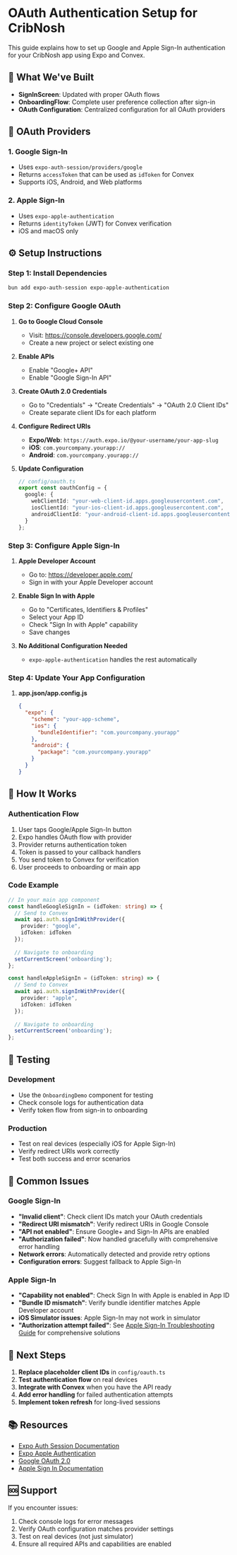 # OAuth Authentication Setup for CribNosh

This guide explains how to set up Google and Apple Sign-In authentication for your CribNosh app using Expo and Convex.

## 🚀 What We've Built

- **SignInScreen**: Updated with proper OAuth flows
- **OnboardingFlow**: Complete user preference collection after sign-in
- **OAuth Configuration**: Centralized configuration for all OAuth providers

## 📱 OAuth Providers

### 1. Google Sign-In
- Uses `expo-auth-session/providers/google`
- Returns `accessToken` that can be used as `idToken` for Convex
- Supports iOS, Android, and Web platforms

### 2. Apple Sign-In
- Uses `expo-apple-authentication`
- Returns `identityToken` (JWT) for Convex verification
- iOS and macOS only

## ⚙️ Setup Instructions

### Step 1: Install Dependencies
```bash
bun add expo-auth-session expo-apple-authentication
```

### Step 2: Configure Google OAuth

1. **Go to Google Cloud Console**
   - Visit: https://console.developers.google.com/
   - Create a new project or select existing one

2. **Enable APIs**
   - Enable "Google+ API"
   - Enable "Google Sign-In API"

3. **Create OAuth 2.0 Credentials**
   - Go to "Credentials" → "Create Credentials" → "OAuth 2.0 Client IDs"
   - Create separate client IDs for each platform

4. **Configure Redirect URIs**
   - **Expo/Web**: `https://auth.expo.io/@your-username/your-app-slug`
   - **iOS**: `com.yourcompany.yourapp://`
   - **Android**: `com.yourcompany.yourapp://`

5. **Update Configuration**
   ```typescript
   // config/oauth.ts
   export const oauthConfig = {
     google: {
       webClientId: "your-web-client-id.apps.googleusercontent.com",
       iosClientId: "your-ios-client-id.apps.googleusercontent.com",
       androidClientId: "your-android-client-id.apps.googleusercontent.com",
     }
   };
   ```

### Step 3: Configure Apple Sign-In

1. **Apple Developer Account**
   - Go to: https://developer.apple.com/
   - Sign in with your Apple Developer account

2. **Enable Sign In with Apple**
   - Go to "Certificates, Identifiers & Profiles"
   - Select your App ID
   - Check "Sign In with Apple" capability
   - Save changes

3. **No Additional Configuration Needed**
   - `expo-apple-authentication` handles the rest automatically

### Step 4: Update Your App Configuration

1. **app.json/app.config.js**
   ```json
   {
     "expo": {
       "scheme": "your-app-scheme",
       "ios": {
         "bundleIdentifier": "com.yourcompany.yourapp"
       },
       "android": {
         "package": "com.yourcompany.yourapp"
       }
     }
   }
   ```

## 🔐 How It Works

### Authentication Flow
1. User taps Google/Apple Sign-In button
2. Expo handles OAuth flow with provider
3. Provider returns authentication token
4. Token is passed to your callback handlers
5. You send token to Convex for verification
6. User proceeds to onboarding or main app

### Code Example
```typescript
// In your main app component
const handleGoogleSignIn = (idToken: string) => {
  // Send to Convex
  await api.auth.signInWithProvider({ 
    provider: "google", 
    idToken: idToken 
  });
  
  // Navigate to onboarding
  setCurrentScreen('onboarding');
};

const handleAppleSignIn = (idToken: string) => {
  // Send to Convex
  await api.auth.signInWithProvider({ 
    provider: "apple", 
    idToken: idToken 
  });
  
  // Navigate to onboarding
  setCurrentScreen('onboarding');
};
```

## 🧪 Testing

### Development
- Use the `OnboardingDemo` component for testing
- Check console logs for authentication data
- Verify token flow from sign-in to onboarding

### Production
- Test on real devices (especially iOS for Apple Sign-In)
- Verify redirect URIs work correctly
- Test both success and error scenarios

## 🚨 Common Issues

### Google Sign-In
- **"Invalid client"**: Check client IDs match your OAuth credentials
- **"Redirect URI mismatch"**: Verify redirect URIs in Google Console
- **"API not enabled"**: Ensure Google+ and Sign-In APIs are enabled
- **"Authorization failed"**: Now handled gracefully with comprehensive error handling
- **Network errors**: Automatically detected and provide retry options
- **Configuration errors**: Suggest fallback to Apple Sign-In

### Apple Sign-In
- **"Capability not enabled"**: Check Sign In with Apple is enabled in App ID
- **"Bundle ID mismatch"**: Verify bundle identifier matches Apple Developer account
- **iOS Simulator issues**: Apple Sign-In may not work in simulator
- **"Authorization attempt failed"**: See [Apple Sign-In Troubleshooting Guide](./README_Apple_SignIn_Troubleshooting.md) for comprehensive solutions

## 🔄 Next Steps

1. **Replace placeholder client IDs** in `config/oauth.ts`
2. **Test authentication flow** on real devices
3. **Integrate with Convex** when you have the API ready
4. **Add error handling** for failed authentication attempts
5. **Implement token refresh** for long-lived sessions

## 📚 Resources

- [Expo Auth Session Documentation](https://docs.expo.dev/versions/latest/sdk/auth-session/)
- [Expo Apple Authentication](https://docs.expo.dev/versions/latest/sdk/apple-authentication/)
- [Google OAuth 2.0](https://developers.google.com/identity/protocols/oauth2)
- [Apple Sign In Documentation](https://developer.apple.com/sign-in-with-apple/)

## 🆘 Support

If you encounter issues:
1. Check console logs for error messages
2. Verify OAuth configuration matches provider settings
3. Test on real devices (not just simulator)
4. Ensure all required APIs and capabilities are enabled
